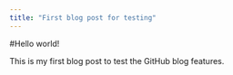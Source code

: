 ```yaml
---
title: "First blog post for testing"
---
```


#Hello world!

This is my first blog post to test the GitHub blog features.